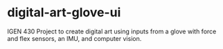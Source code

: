 # digital-art-glove-ui
IGEN 430 Project to create digital art using inputs from a glove with force and flex sensors, an IMU, and computer vision.
